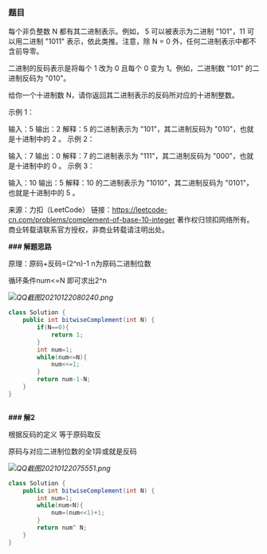 ### 题目

每个非负整数 N 都有其二进制表示。例如， 5 可以被表示为二进制 "101"，11 可以用二进制 "1011" 表示，依此类推。注意，除 N = 0 外，任何二进制表示中都不含前导零。

二进制的反码表示是将每个 1 改为 0 且每个 0 变为 1。例如，二进制数 "101" 的二进制反码为 "010"。

给你一个十进制数 N，请你返回其二进制表示的反码所对应的十进制整数。

 

示例 1：

输入：5
输出：2
解释：5 的二进制表示为 "101"，其二进制反码为 "010"，也就是十进制中的 2 。
示例 2：

输入：7
输出：0
解释：7 的二进制表示为 "111"，其二进制反码为 "000"，也就是十进制中的 0 。
示例 3：

输入：10
输出：5
解释：10 的二进制表示为 "1010"，其二进制反码为 "0101"，也就是十进制中的 5 。

来源：力扣（LeetCode）
链接：https://leetcode-cn.com/problems/complement-of-base-10-integer
著作权归领扣网络所有。商业转载请联系官方授权，非商业转载请注明出处。

**### 解题思路**

原理：原码+反码=(2^n)-1 n为原码二进制位数

循环条件num<=N 即可求出2^n

*![QQ截图20210122080240.png](https://pic.leetcode-cn.com/1611273944-ECdxoe-QQ%E6%88%AA%E5%9B%BE20210122080240.png)*





```java
class Solution {
    public int bitwiseComplement(int N) {
        if(N==0){
            return 1;
        }
        int num=1;
        while(num<=N){
            num<<=1;
        }
        return num-1-N;
    }
}



```



**### 解2**

根据反码的定义 等于原码取反



原码与对应二进制位数的全1异或就是反码

*![QQ截图20210122075551.png](https://pic.leetcode-cn.com/1611274089-McDQRv-QQ%E6%88%AA%E5%9B%BE20210122075551.png)*



```java
class Solution {
    public int bitwiseComplement(int N) {
        int num=1;
        while(num<N){
            num=(num<<1)+1;
        }
        return num^ N;
    }
}


```

